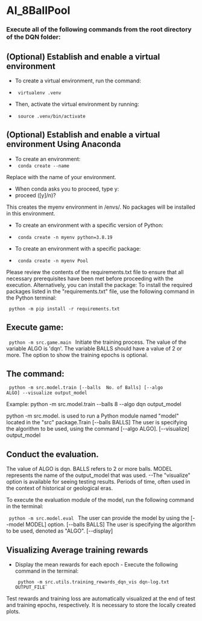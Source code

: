 # AI_8BallPool

### Execute all of the following commands from the root directory of the DQN folder:

## (Optional) Establish and enable a virtual environment
- To create a virtual environment, run the command:
- <code> virtualenv .venv </code>

- Then, activate the virtual environment by running:
- <code> source .venv/bin/activate </code>

## (Optional) Establish and enable a virtual environment Using Anaconda 
- To create an environment:
- <code> conda create --name <my-env> </code>

Replace <my-env> with the name of your environment.
- When conda asks you to proceed, type y:
- proceed ([y]/n)?

This creates the myenv environment in /envs/. No packages will be installed in this environment.
- To create an environment with a specific version of Python:
- <code> conda create -n myenv python=3.8.19 </code>

- To create an environment with a specific package:
- <code> conda create -n myenv Pool </code>

Please review the contents of the requirements.txt file to ensure that all necessary prerequisites have been met before proceeding with the execution. Alternatively, you can install the package: To install the required packages listed in the "requirements.txt" file, use the following command in the Python terminal:

<code> python -m pip install -r requirements.txt </code>

## Execute game:
<code> python -m src.game.main </code>
Initiate the training process. The value of the variable ALGO is 'dqn'. The variable BALLS should have a value of 2 or more. The option to show the training epochs is optional.

## The command:
<code> python -m src.model.train [--balls  No. of Balls] [--algo ALGO] --visualize output_model </code>

Example: python -m src.model.train --balls 8 --algo dqn output_model

python -m src.model. is used to run a Python module named "model" located in the "src" package.Train [--balls BALLS] The user is specifying the algorithm to be used, using the command [--algo ALGO]. [--visualize] output_model

## Conduct the evaluation. 
The value of ALGO is dqn. BALLS refers to 2 or more balls. MODEL represents the name of the output_model that was used. --The "visualize" option is available for seeing testing results. Periods of time, often used in the context of historical or geological eras.

To execute the evaluation module of the model, run the following command in the terminal: 

<code> python -m src.model.eval </code> 
The user can provide the model by using the [--model MODEL] option. [--balls BALLS] The user is specifying the algorithm to be used, denoted as "ALGO". [--display]


## Visualizing Average training rewards

- Display the mean rewards for each epoch - Execute the following command in the terminal:
  
  <code> python -m src.utils.training_rewards_dqn_vis dqn-log.txt OUTPUT_FILE` </code>

Test rewards and training loss are automatically visualized at the end of test and training epochs, respectively. It is necessary to store the locally created plots.

